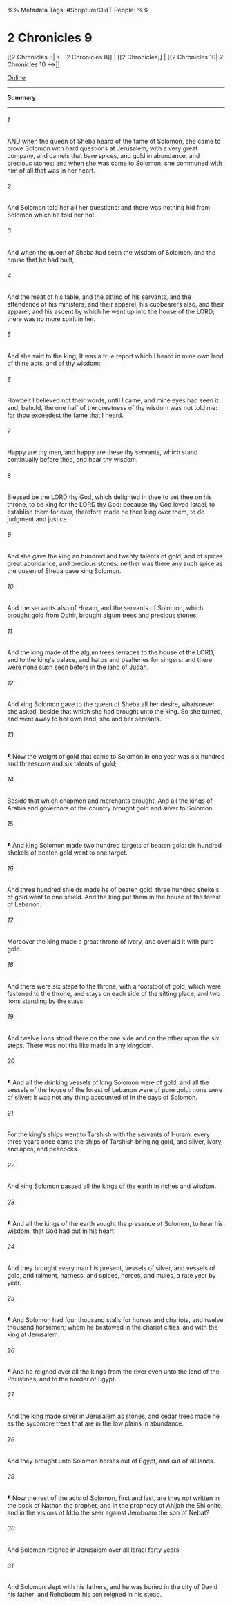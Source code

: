 

%% Metadata
Tags: #Scripture/OldT
People: 
%%
# 2 Chronicles 9
[[2 Chronicles 8| <-- 2 Chronicles 8]] | [[2 Chronicles]] | [[2 Chronicles 10| 2 Chronicles 10 -->]]

[Online](https://churchofjesuschrist.org/study/scriptures/ot/2-chr/9?lang=eng)

---
__Summary__



---

###### 1
AND when the queen of Sheba heard of the fame of Solomon, she came to prove Solomon with hard questions at Jerusalem, with a very great company, and camels that bare spices, and gold in abundance, and precious stones: and when she was come to Solomon, she communed with him of all that was in her heart.
###### 2
And Solomon told her all her questions: and there was nothing hid from Solomon which he told her not.
###### 3
And when the queen of Sheba had seen the wisdom of Solomon, and the house that he had built,
###### 4
And the meat of his table, and the sitting of his servants, and the attendance of his ministers, and their apparel; his cupbearers also, and their apparel; and his ascent by which he went up into the house of the LORD; there was no more spirit in her.
###### 5
And she said to the king, It was a true report which I heard in mine own land of thine acts, and of thy wisdom:
###### 6
Howbeit I believed not their words, until I came, and mine eyes had seen it: and, behold, the one half of the greatness of thy wisdom was not told me: for thou exceedest the fame that I heard.
###### 7
Happy are thy men, and happy are these thy servants, which stand continually before thee, and hear thy wisdom.
###### 8
Blessed be the LORD thy God, which delighted in thee to set thee on his throne, to be king for the LORD thy God: because thy God loved Israel, to establish them for ever, therefore made he thee king over them, to do judgment and justice.
###### 9
And she gave the king an hundred and twenty talents of gold, and of spices great abundance, and precious stones: neither was there any such spice as the queen of Sheba gave king Solomon.
###### 10
And the servants also of Huram, and the servants of Solomon, which brought gold from Ophir, brought algum trees and precious stones.
###### 11
And the king made of the algum trees terraces to the house of the LORD, and to the king's palace, and harps and psalteries for singers: and there were none such seen before in the land of Judah.
###### 12
And king Solomon gave to the queen of Sheba all her desire, whatsoever she asked, beside that which she had brought unto the king.  So she turned, and went away to her own land, she and her servants.
###### 13
¶ Now the weight of gold that came to Solomon in one year was six hundred and threescore and six talents of gold;
###### 14
Beside that which chapmen and merchants brought.  And all the kings of Arabia and governors of the country brought gold and silver to Solomon.
###### 15
¶ And king Solomon made two hundred targets of beaten gold: six hundred shekels of beaten gold went to one target.
###### 16
And three hundred shields made he of beaten gold: three hundred shekels of gold went to one shield.  And the king put them in the house of the forest of Lebanon.
###### 17
Moreover the king made a great throne of ivory, and overlaid it with pure gold.
###### 18
And there were six steps to the throne, with a footstool of gold, which were fastened to the throne, and stays on each side of the sitting place, and two lions standing by the stays:
###### 19
And twelve lions stood there on the one side and on the other upon the six steps.  There was not the like made in any kingdom.
###### 20
¶ And all the drinking vessels of king Solomon were of gold, and all the vessels of the house of the forest of Lebanon were of pure gold: none were of silver; it was not any thing accounted of in the days of Solomon.
###### 21
For the king's ships went to Tarshish with the servants of Huram: every three years once came the ships of Tarshish bringing gold, and silver, ivory, and apes, and peacocks.
###### 22
And king Solomon passed all the kings of the earth in riches and wisdom.
###### 23
¶ And all the kings of the earth sought the presence of Solomon, to hear his wisdom, that God had put in his heart.
###### 24
And they brought every man his present, vessels of silver, and vessels of gold, and raiment, harness, and spices, horses, and mules, a rate year by year.
###### 25
¶ And Solomon had four thousand stalls for horses and chariots, and twelve thousand horsemen; whom he bestowed in the chariot cities, and with the king at Jerusalem.
###### 26
¶ And he reigned over all the kings from the river even unto the land of the Philistines, and to the border of Egypt.
###### 27
And the king made silver in Jerusalem as stones, and cedar trees made he as the sycomore trees that are in the low plains in abundance.
###### 28
And they brought unto Solomon horses out of Egypt, and out of all lands.
###### 29
¶ Now the rest of the acts of Solomon, first and last, are they not written in the book of Nathan the prophet, and in the prophecy of Ahijah the Shilonite, and in the visions of Iddo the seer against Jeroboam the son of Nebat?
###### 30
And Solomon reigned in Jerusalem over all Israel forty years.
###### 31
And Solomon slept with his fathers, and he was buried in the city of David his father: and Rehoboam his son reigned in his stead.



